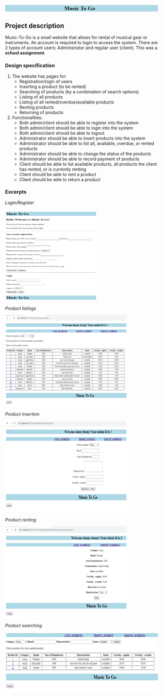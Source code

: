 ![alt text](https://github.com/doomsheep1/Music-to-go-website/blob/main/pictures/title%20banner.PNG "Music-to-go")
## Project description
Music-To-Go is a small website that allows for rental of musical gear or instruments. An account is required to login to access the system. There are 2 types of account users: Administrator and regular user (client). This was a **school assignment**.
### Design specification
1. The website has pages for:
	- Registration/login of users
	- Inserting a product (to be rented)
	- Searching of products (by a combination of search options)
	- Listing of all products
	- Listing of all rented/overdue/available products
	- Renting products
	- Returning of products
2. Functionalities:
	- Both admin/client should be able to register into the system
	- Both admin/client should be able to login into the system
	- Both admin/client should be able to logout.
	- Administrator should be able to insert products into the system
	- Administrator should be able to list all, available, overdue, or rented products
	- Administrator should be able to change the status of the products
	- Administrator should be able to record payment of products
	- Client should be able to list available products, all products the client has rented, or is currently renting
	- Client should be able to rent a product
	- Client should be able to return a product
### Excerpts
*Login/Register*

<img src="https://github.com/doomsheep1/Music-to-go-website/blob/main/pictures/login%20page.PNG" alt="login/register" width="300" height="300">

*Product listings*

<img src="https://github.com/doomsheep1/Music-to-go-website/blob/main/pictures/list%20product.png" alt="list products" width="400" height="300">

*Product insertion*

<img src="https://github.com/doomsheep1/Music-to-go-website/blob/main/pictures/insert%20product.png" alt="insert products" width="400" height="300">

*Product renting*

<img src="https://github.com/doomsheep1/Music-to-go-website/blob/main/pictures/rent%20product.png" alt="rent products" width="400" height="300">

*Product searching*

<img src="https://github.com/doomsheep1/Music-to-go-website/blob/main/pictures/search%20products.png" alt="search products" width="600" height="200">
